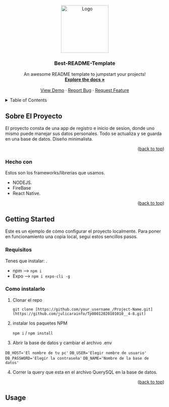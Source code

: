<!-- Improved compatibility of back to top link: See: https://github.com/othneildrew/Best-README-Template/pull/73 -->
<a name="readme-top"></a>
<!--
*** Thanks for checking out the Best-README-Template. If you have a suggestion
*** that would make this better, please fork the repo and create a pull request
*** or simply open an issue with the tag "enhancement".
*** Don't forget to give the project a star!
*** Thanks again! Now go create something AMAZING! :D
-->



<!-- PROJECT SHIELDS -->
<!--
*** I'm using markdown "reference style" links for readability.
*** Reference links are enclosed in brackets [ ] instead of parentheses ( ).
*** See the bottom of this document for the declaration of the reference variables
*** for contributors-url, forks-url, etc. This is an optional, concise syntax you may use.
*** https://www.markdownguide.org/basic-syntax/#reference-style-links
-->


<!-- PROJECT LOGO -->
<br />
<div align="center">
    <img src="https://cdn.dribbble.com/users/1889528/screenshots/7239609/0aba6579301149.5cbf290c5a8dd.jpg" alt="Logo" width="150" height="150"/>

  <h3 align="center">Best-README-Template</h3>

  <p align="center">
    An awesome README template to jumpstart your projects!
    <br />
    <a href="https://github.com/othneildrew/Best-README-Template"><strong>Explore the docs »</strong></a>
    <br />
    <br />
    <a href="https://github.com/othneildrew/Best-README-Template">View Demo</a>
    ·
    <a href="https://github.com/othneildrew/Best-README-Template/issues">Report Bug</a>
    ·
    <a href="https://github.com/othneildrew/Best-README-Template/issues">Request Feature</a>
  </p>
</div>



<!-- TABLE OF CONTENTS -->
<details>
  <summary>Table of Contents</summary>
  <ol>
    <li>
      <a href="#about-the-project">About The Project</a>
      <ul>
        <li><a href="#built-with">Built With</a></li>
      </ul>
    </li>
    <li>
      <a href="#getting-started">Getting Started</a>
      <ul>
        <li><a href="#prerequisites">Prerequisites</a></li>
        <li><a href="#installation">Installation</a></li>
      </ul>
    </li>
    <li><a href="#usage">Usage</a></li>
    <li><a href="#roadmap">Roadmap</a></li>
    <li><a href="#contributing">Contributing</a></li>
    <li><a href="#license">License</a></li>
    <li><a href="#contact">Contact</a></li>
    <li><a href="#acknowledgments">Acknowledgments</a></li>
  </ol>
</details>



<!-- ABOUT THE PROJECT -->
## Sobre El Proyecto

El proyecto consta de una app de registro e inicio de sesion, donde uno mismo puede manejar sus datos personales. Todo se actualiza y se guarda en una base de datos. Diseño minimalista.
<p align="right">(<a href="#readme-top">back to top</a>)</p>



### Hecho con

Estos son los frameworks/librerias que usamos. 

* NODEJS.
* FireBase
* React Native.

<p align="right">(<a href="#readme-top">back to top</a>)</p>



<!-- GETTING STARTED -->
## Getting Started

Este es un ejemplo de cómo  configurar el proyecto localmente.
Para poner en funcionamiento una copia local, segui estos sencillos pasos.

### Requisitos

Tenes que instalar: .
* npm --> `npm i`
* Expo --> `npm i expo-cli -g`

  
### Como instalarlo
1. Clonar el repo

   `git clone [https://github.com/your_username_/Project-Name.git](https://github.com/julicarainfo/Tp00012020101010__4-8.git)`

2. instalar los paquetes NPM 

   `npm i` / `npm install`

3. Abrir la base de datos y cambiar el archivo .env 

 `DB_HOST='El nombre de tu pc'`
 `DB_USER='Elegir nombre de usuario'`
 `DB_PASSWORD='Elegir la contraseña'`
 `DB_NAME='Nombre de la base de datos'`
 

4. Correr la query que esta en el archivo QuerySQL en la base de datos.

<p align="right">(<a href="#readme-top">back to top</a>)</p>



<!-- USAGE EXAMPLES -->
## Usage
 
